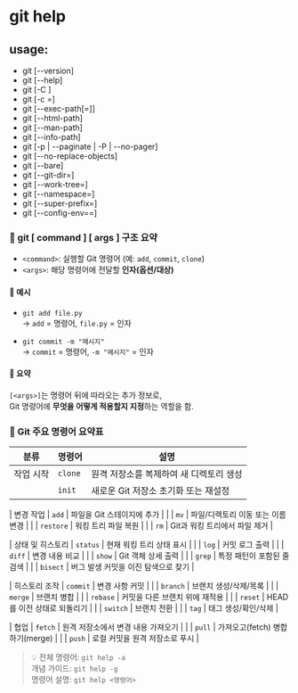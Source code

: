 # git help
## usage: 
- git [--version]
- git [--help]
- git [-C <path>]
- git [-c <name>=<value>]
- git [--exec-path[=<path>]]
- git [--html-path]
- git [--man-path]
- git [--info-path]
- git [-p | --paginate | -P | --no-pager]
- git [--no-replace-objects]
- git [--bare]
- git [--git-dir=<path>]
- git [--work-tree=<path>]
- git [--namespace=<name>]
- git [--super-prefix=<path>]
- git [--config-env=<name>=<envvar>]
           <command> <args>

### 🧾 git [ command ]  [ args ] 구조 요약

- `<command>`: 실행할 Git 명령어 (예: `add`, `commit`, `clone`)
- `<args>`: 해당 명령어에 전달할 **인자(옵션/대상)**

#### 🔹 예시

- `git add file.py`  
  → `add` = 명령어, `file.py` = 인자

- `git commit -m "메시지"`  
  → `commit` = 명령어, `-m "메시지"` = 인자

#### 📌 요약

`[<args>]`는 명령어 뒤에 따라오는 추가 정보로,  
Git 명령어에 **무엇을 어떻게 적용할지 지정**하는 역할을 함.



### 🧾 Git 주요 명령어 요약표

| 분류 | 명령어 | 설명 |
|------|--------|------|
| 작업 시작 | `clone` | 원격 저장소를 복제하여 새 디렉토리 생성 |
|            | `init`  | 새로운 Git 저장소 초기화 또는 재설정 |

| 변경 작업 | `add`     | 파일을 Git 스테이지에 추가 |
|           | `mv`      | 파일/디렉토리 이동 또는 이름 변경 |
|           | `restore` | 워킹 트리 파일 복원 |
|           | `rm`      | Git과 워킹 트리에서 파일 제거 |

| 상태 및 히스토리 | `status` | 현재 워킹 트리 상태 표시 |
|                  | `log`    | 커밋 로그 출력 |
|                  | `diff`   | 변경 내용 비교 |
|                  | `show`   | Git 객체 상세 출력 |
|                  | `grep`   | 특정 패턴이 포함된 줄 검색 |
|                  | `bisect` | 버그 발생 커밋을 이진 탐색으로 찾기 |

| 히스토리 조작 | `commit` | 변경 사항 커밋 |
|              | `branch` | 브랜치 생성/삭제/목록 |
|              | `merge`  | 브랜치 병합 |
|              | `rebase` | 커밋을 다른 브랜치 위에 재적용 |
|              | `reset`  | HEAD를 이전 상태로 되돌리기 |
|              | `switch` | 브랜치 전환 |
|              | `tag`    | 태그 생성/확인/삭제 |

| 협업 | `fetch` | 원격 저장소에서 변경 내용 가져오기 |
|      | `pull`  | 가져오고(fetch) 병합하기(merge) |
|      | `push`  | 로컬 커밋을 원격 저장소로 푸시 |

> 💡 전체 명령어: `git help -a`  
> 개념 가이드: `git help -g`  
> 명령어 설명: `git help <명령어>`
